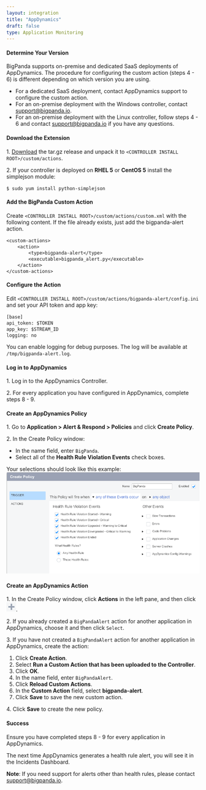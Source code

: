 ```yaml
---
layout: integration 
title: "AppDynamics"
draft: false
type: Application Monitoring
---
```


#### Determine Your Version

BigPanda supports on-premise and dedicated SaaS deployments of AppDynamics. The procedure for configuring the custom action (steps 4 - 6) is different depending on which version you are using.
* For a dedicated SaaS deployment, contact AppDynamics support to configure the custom action.
* For an on-premise deployment with the Windows controller, contact support@bigpanda.io.
* For an on-premise deployment with the Linux controller, follow steps 4 - 6 and contact support@bigpanda.io if you have any questions.

<!-- section-separator -->

#### Download the Extension

1\. [Download](https://s3-us-west-1.amazonaws.com/bp-appdynamics-extension/bigpanda-alert-latest.tar.gz) the tar.gz release and unpack it to `<CONTROLLER INSTALL ROOT>/custom/actions`.

2\. If your controller is deployed on **RHEL 5** or **CentOS 5** install the simplejson module:

    $ sudo yum install python-simplejson

<!-- section-separator -->

#### Add the BigPanda Custom Action

Create `<CONTROLLER INSTALL ROOT>/custom/actions/custom.xml` with the following content. If the file already exists, just add the bigpanda-alert action.

    <custom-actions>
        <action>
            <type>bigpanda-alert</type>
            <executable>bigpanda_alert.py</executable>
        </action>
    </custom-actions>


<!-- section-separator -->

#### Configure the Action

Edit `<CONTROLLER INSTALL ROOT>/custom/actions/bigpanda-alert/config.ini` and set your API token and app key:

    [base]
    api_token: $TOKEN
    app_key: $STREAM_ID
    logging: no

You can enable logging for debug purposes. The log will be available at `/tmp/bigpanda-alert.log`.

<!-- section-separator -->

#### Log in to AppDynamics

1\. Log in to the AppDynamics Controller.

2\. For every application you have configured in AppDynamics, complete steps 8 - 9.

<!-- section-separator -->

#### Create an AppDynamics Policy

1\. Go to **Application > Alert & Respond > Policies** and click **Create Policy**.

2\. In the Create Policy window:

  * In the name field, enter `BigPanda`.
  * Select all of the **Health Rule Violation Events** check boxes.

Your selections should look like this example:
![Create Policy window](/media/appdynamics1.png)

<!-- section-separator -->

#### Create an AppDynamics Action
1\. In the Create Policy window, click **Actions** in the left pane, and then click ![+](/media/appdynamics-plus.png).

2\. If you already created a `BigPandaAlert` action for another application in AppDynamics, choose it and then click `Select`.

3\. If you have not created a `BigPandaAlert` action for another application in AppDynamics, create the action:

  1. Click **Create Action**.
  2. Select **Run a Custom Action that has been uploaded to the Controller**.
  3. Click **OK**.
  4. In the name field, enter `BigPandaAlert`.
  5. Click **Reload Custom Actions**.
  6. In the **Custom Action** field, select **bigpanda-alert**.
  7. Click **Save** to save the new custom action.

4\. Click **Save** to create the new policy.

<!-- section-separator -->

#### Success

Ensure you have completed steps 8 - 9 for every application in AppDynamics.

The next time AppDynamics generates a health rule alert, you will see it in the Incidents Dashboard.

__Note__: If you need support for alerts other than health rules, please contact support@bigpanda.io.
